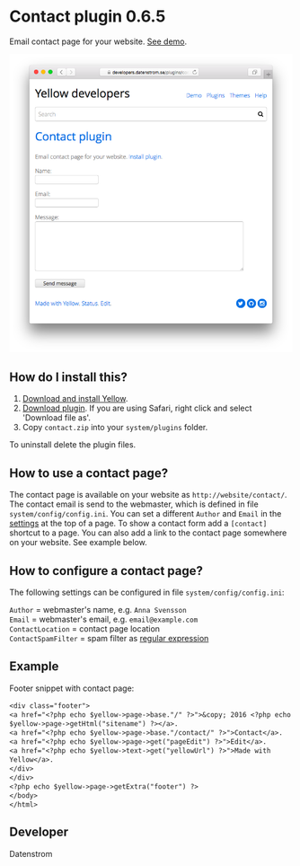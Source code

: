 Contact plugin 0.6.5
====================
Email contact page for your website. [See demo](https://developers.datenstrom.se/plugins/contact-plugin).

<p align="center"><img src="contact-screenshot.png?raw=true" alt="Screenshot"></p>

## How do I install this?

1. [Download and install Yellow](https://github.com/datenstrom/yellow/).
2. [Download plugin](https://github.com/datenstrom/yellow-plugins/raw/master/zip/contact.zip). If you are using Safari, right click and select 'Download file as'.
3. Copy `contact.zip` into your `system/plugins` folder.

To uninstall delete the plugin files.

## How to use a contact page?

The contact page is available on your website as `http://website/contact/`. The contact email is send to the webmaster, which is defined in file `system/config/config.ini`. You can set a different `Author` and `Email` in the [settings](https://developers.datenstrom.se/help/markdown-cheat-sheet#settings) at the top of a page. To show a contact form add a `[contact]` shortcut to a page. You can also add a link to the contact page somewhere on your website. See example below.

## How to configure a contact page?

The following settings can be configured in file `system/config/config.ini`:

`Author` = webmaster's name, e.g. `Anna Svensson`  
`Email` = webmaster's email, e.g. `email@example.com`  
`ContactLocation` = contact page location  
`ContactSpamFilter` = spam filter as [regular expression](https://en.wikipedia.org/wiki/Regular_expression)  

## Example

Footer snippet with contact page:

    <div class="footer">
    <a href="<?php echo $yellow->page->base."/" ?>">&copy; 2016 <?php echo $yellow->page->getHtml("sitename") ?></a>.
    <a href="<?php echo $yellow->page->base."/contact/" ?>">Contact</a>.
    <a href="<?php echo $yellow->page->get("pageEdit") ?>">Edit</a>.
    <a href="<?php echo $yellow->text->get("yellowUrl") ?>">Made with Yellow</a>.
    </div>
    </div>
    <?php echo $yellow->page->getExtra("footer") ?>
    </body>
    </html>

## Developer

Datenstrom
